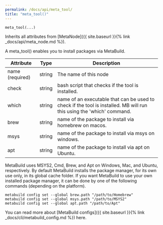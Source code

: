 ```yaml
---
permalink: /docs/api/meta_tool/
title: "meta_tool()"
---
```


```python
meta_tool(...)
```

Inherits all attributes from [MetaNode]({{ site.baseurl }}{% link _docs/api/meta_node.md %}).

A meta_tool() enables you to install packages via MetaBuild.


| Attribute | Type | Description |
|-----------|------|-------------|
|name (required)|string|The name of this node|
|check|string|bash script that checks if the tool is installed.|
|which|string|name of an executable that can be used to check if the tool is installed. MB will run this using the 'which' command.|
|brew|string|name of the package to install via homebrew on macos.|
|msys|string|name of the package to install via msys on windows.|
|apt|string|name of the package to install via apt on Ubuntu.|


MetaBuild uses MSYS2, Cmd, Brew, and Apt on Windows, Mac, and Ubuntu, respectively. By default MetaBuild installs the package manager, for its own use only, in its global cache folder. If you want MetaBuild to use your own installed package manager, it can be done by one of the following commands (depending on the platform).
```
metabuild config set --global brew.path "/path/to/Homebrew"
metabuild config set --global msys.path "/path/to/MSYS2"
metabuild config set --global apt.path "/path/to/Apt"
```
You can read more about [MetaBuild configs]({{ site.baseurl }}{% link _docs/cli/metabuild_config.md %}) here.
